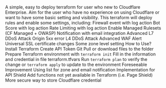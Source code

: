A simple, easy to deploy terraform for user who new to Cloudflare Enterprise.
Aim for the user who have no experience on using Cloudflare or want to have some basic setting and visibility.
This terraform will deploy rules and enable some settings, including:
    Firewall event with log action
    Bot Score with log action
    Rate Limiting with log action
    Enable Managed Rulesets (CF Managed + OWASP)
    Notification with email integration
    Advanced L7 DDoS Attack
    Origin 5xx error
    L4 DDoS Attack
    Advanced WAF Alert
    Universal SSL certificate changes
    Some zone level setting
How to Use?
    Install Terraform
    Create API Token
    Git Pull or download files to the folder
    Prepare Terraform environment with `terraform init`
    Fill in the information and credential in file terraform.tfvars
    Run `terraform plan` to verify the change or `terraform apply` to update to the environment
Foreseeable Improvement
    Using list for zone and email notification
    Implementation for API Shield
    Add functions not yet available in Terraform (i.e. Page Shield)
    More secure way to store Cloudflare credential